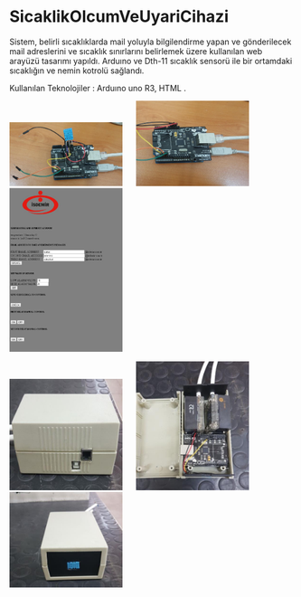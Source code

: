 # SicaklikOlcumVeUyariCihazi
<p>
Sistem, belirli sıcaklıklarda mail yoluyla bilgilendirme yapan ve gönderilecek mail adreslerini ve sıcaklık sınırlarını belirlemek üzere kullanılan web arayüzü tasarımı yapıldı. Arduıno ve Dth-11 sıcaklık sensorü ile bir ortamdaki sıcaklığın ve nemin kotrolü sağlandı.
<p>
Kullanılan Teknolojiler : Arduıno uno R3, HTML .

<p>
  
<a href="https://github.com/MehmetAliKarasurmeli/SicaklikOlcumVeUyariCihazi/blob/master/Proje%20Resimleri/1.jpg" target="_blank">
<img src="https://github.com/MehmetAliKarasurmeli/SicaklikOlcumVeUyariCihazi/blob/master/Proje%20Resimleri/1.jpg" width="200" style="max-width:100%;"></a>&nbsp; &nbsp; &nbsp;
  


<a href="https://github.com/MehmetAliKarasurmeli/SicaklikOlcumVeUyariCihazi/blob/master/Proje%20Resimleri/2.jpg" target="_blank">
<img src="https://github.com/MehmetAliKarasurmeli/SicaklikOlcumVeUyariCihazi/blob/master/Proje%20Resimleri/2.jpg" width="200" style="max-width:100%;"></a>&nbsp; &nbsp; &nbsp;
  
  

<a href="https://github.com/MehmetAliKarasurmeli/SicaklikOlcumVeUyariCihazi/blob/master/Proje%20Resimleri/3.jpg" target="_blank">
<img src="https://github.com/MehmetAliKarasurmeli/SicaklikOlcumVeUyariCihazi/blob/master/Proje%20Resimleri/3.jpg" width="200" style="max-width:100%;"></a>
  
<p>

<a href="https://github.com/MehmetAliKarasurmeli/SicaklikOlcumVeUyariCihazi/blob/master/Proje%20Resimleri/4.jpg" target="_blank">
<img src="https://github.com/MehmetAliKarasurmeli/SicaklikOlcumVeUyariCihazi/blob/master/Proje%20Resimleri/4.jpg" width="200" style="max-width:100%;"></a>&nbsp; &nbsp; &nbsp;
  

<a href="https://github.com/MehmetAliKarasurmeli/SicaklikOlcumVeUyariCihazi/blob/master/Proje%20Resimleri/5.jpg" target="_blank">
<img src="https://github.com/MehmetAliKarasurmeli/SicaklikOlcumVeUyariCihazi/blob/master/Proje%20Resimleri/5.jpg" width="200" style="max-width:100%;"></a>&nbsp; &nbsp; &nbsp;

<a href="https://github.com/MehmetAliKarasurmeli/SicaklikOlcumVeUyariCihazi/blob/master/Proje%20Resimleri/6.jpg" target="_blank">
<img src="https://github.com/MehmetAliKarasurmeli/SicaklikOlcumVeUyariCihazi/blob/master/Proje%20Resimleri/6.jpg" width="200" style="max-width:100%;"></a>
